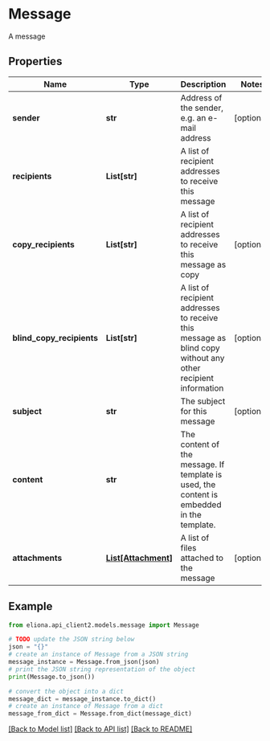 # Message

A message

## Properties

Name | Type | Description | Notes
------------ | ------------- | ------------- | -------------
**sender** | **str** | Address of the sender, e.g. an e-mail address | [optional] 
**recipients** | **List[str]** | A list of recipient addresses to receive this message | 
**copy_recipients** | **List[str]** | A list of recipient addresses to receive this message as copy | [optional] 
**blind_copy_recipients** | **List[str]** | A list of recipient addresses to receive this message as blind copy without any other recipient information | [optional] 
**subject** | **str** | The subject for this message | [optional] 
**content** | **str** | The content of the message. If template is used, the content is embedded in the template. | 
**attachments** | [**List[Attachment]**](Attachment.md) | A list of files attached to the message | [optional] 

## Example

```python
from eliona.api_client2.models.message import Message

# TODO update the JSON string below
json = "{}"
# create an instance of Message from a JSON string
message_instance = Message.from_json(json)
# print the JSON string representation of the object
print(Message.to_json())

# convert the object into a dict
message_dict = message_instance.to_dict()
# create an instance of Message from a dict
message_from_dict = Message.from_dict(message_dict)
```
[[Back to Model list]](../README.md#documentation-for-models) [[Back to API list]](../README.md#documentation-for-api-endpoints) [[Back to README]](../README.md)


